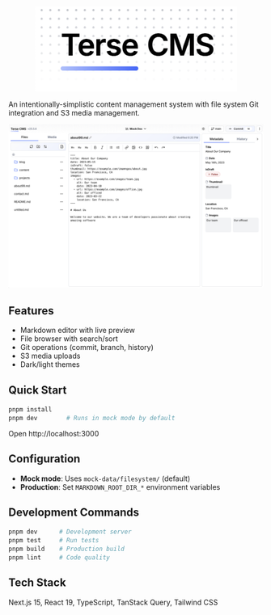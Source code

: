 <p align="center">
  <img src="./logo.png?raw=true" alt="Terse CMS logo" style="width:400px;margin:0 auto;">
</p>

An intentionally-simplistic content management system with file system Git integration and S3 media management.

![Screenshot of Terse CMS UI](/screenshot.png?raw=true)

## Features

- Markdown editor with live preview
- File browser with search/sort
- Git operations (commit, branch, history)
- S3 media uploads
- Dark/light themes

## Quick Start

```bash
pnpm install
pnpm dev        # Runs in mock mode by default
```

Open http://localhost:3000

## Configuration

- **Mock mode**: Uses `mock-data/filesystem/` (default)
- **Production**: Set `MARKDOWN_ROOT_DIR_*` environment variables

## Development Commands

```bash
pnpm dev      # Development server
pnpm test     # Run tests
pnpm build    # Production build
pnpm lint     # Code quality
```

## Tech Stack

Next.js 15, React 19, TypeScript, TanStack Query, Tailwind CSS

